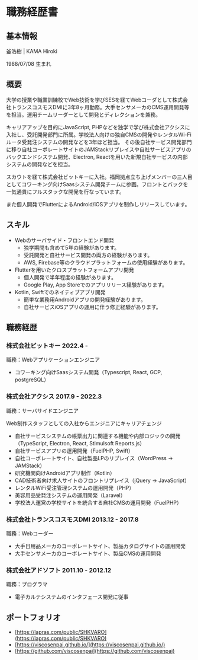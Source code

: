 # 職務経歴書

## 基本情報

釜浩樹 | KAMA Hiroki

1988/07/08 生まれ

## 概要

大学の授業や職業訓練校でWeb技術を学びSESを経てWebコーダとして株式会社トランスコスモスDMIに3年8ヶ月勤務。大手センサメーカのCMS運用開発等を担当。運用チームリーダーとして開発とディレクションを兼務。

キャリアアップを目的にJavaScript, PHPなどを独学で学び株式会社アクシスに入社し、受託開発部門に所属。学校法人向けの独自CMSの開発やレンタルWi-Fiルータ受発注システムの開発などを3年ほど担当。
その後自社サービス開発部門に移り自社コーポレートサイトのJAMStackリプレイスや自社サービスアプリのバックエンドシステム開発、Electron, Reactを用いた新規自社サービスの内部システムの開発などを担当。

スカウトを経て株式会社ビットキーに入社。福岡拠点立ち上げメンバーの三人目としてコワーキング向けSaasシステム開発チームに参画。フロントとバックを一気通貫にフルスタックな開発を行なっています。

また個人開発でFlutterによるAndroid/iOSアプリを制作しリリースしています。

## スキル

- Webのサーバサイド・フロントエンド開発
  - 独学期間も含めて5年の経験があります。
  - 受託開発と自社サービス開発の両方の経験があります。
  - AWS, Firebase等のクラウドプラットフォームの使用経験があります。
- Flutterを用いたクロスプラットフォームアプリ開発
  - 個人開発で半年程度の経験があります。
  - Google Play, App Storeでのアプリリリース経験があります。
- Kotlin, Swiftでのネイティブアプリ開発
  - 簡単な業務用Androidアプリの開発経験があります。
  - 自社サービスiOSアプリの運用に伴う修正経験があります。

## 職務経歴

### 株式会社ビットキー 2022.4 - 

職務：Webアプリケーションエンジニア

- コワーキング向けSaasシステム開発（Typescript, React, GCP, postgreSQL）

### 株式会社アクシス 2017.9 - 2022.3

職務：サーバサイドエンジニア

Web制作スタッフとしての入社からエンジニアにキャリアチェンジ

- 自社サービスシステムの帳票出力に関連する機能や内部ロジックの開発（TypeScript, Electron, React, Stimulsoft Reports.js）
- 自社サービスアプリの運用開発（FuelPHP, Swift）
- 自社コーポレートサイト、自社製品LPのリプレイス（WordPress → JAMStack）
- 研究機関向けAndroidアプリ制作（Kotlin）
- CAD技術者向け求人サイトのフロントリプレイス（jQuery → JavaScript）
- レンタルWiFi受注管理システムの運用開発（PHP）
- 美容用品受発注システムの運用開発（Laravel）
- 学校法人運営の学校サイトを統合する自社CMSの運用開発（FuelPHP）

### 株式会社トランスコスモスDMI 2013.12 - 2017.8

職務：Webコーダー

- 大手日用品メーカのコーポレートサイト、製品カタログサイトの運用開発
- 大手センサメーカのコーポレートサイト、製品CMSの運用開発

### 株式会社アドソフト 2011.10 - 2012.12

職務：プログラマ

- 電子カルテシステムのインタフェース開発に従事

## ポートフォリオ

- [https://lapras.com/public/SHKVARO](https://lapras.com/public/SHKVARO)
- [https://viscosenpai.github.io/](https://viscosenpai.github.io/)
- [https://github.com/viscosenpai](https://github.com/viscosenpai)
